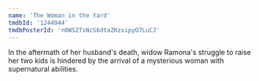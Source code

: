 ```yaml
---
name: 'The Woman in the Yard'
tmdbId: '1244944'
tmdbPosterId: 'n0WS2TsNcS6dtaZKzxipyO7LuCJ'
---
```

In the aftermath of her husband's death, widow Ramona's struggle to raise her two kids is hindered by the arrival of a mysterious woman with supernatural abilities.